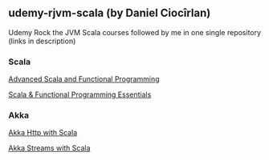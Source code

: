 ## udemy-rjvm-scala (by Daniel Ciocîrlan)
Udemy Rock the JVM Scala courses followed by me in one single repository (links in description)

### Scala
<a href="https://udemy.com/course/advanced-scala">Advanced Scala and Functional Programming</a>

<a href="https://udemy.com/course/rock-the-jvm-scala-for-beginners">Scala & Functional Programming Essentials</a>

### Akka
<a href="https://udemy.com/course/akka-http">Akka Http with Scala</a>

<a href="https://udemy.com/course/akka-streams">Akka Streams with Scala</a>
